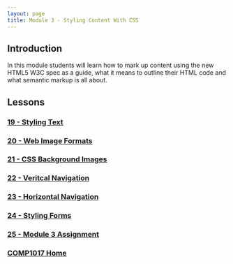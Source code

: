 ```yaml
---
layout: page
title: Module 3 - Styling Content With CSS
---
```

## Introduction
In this module students will learn how to mark up content using the new HTML5 W3C spec as a guide, what it means to outline their HTML code and what semantic markup is all about.

## Lessons

### [19 - Styling Text](19-styling-text/)
### [20 - Web Image Formats](20-web-images/)
### [21 - CSS Background Images](21-css-backgrounds/)
### [22 - Veritcal Navigation](22-vertical-nav/)
### [23 - Horizontal Navigation](23-horizontal-nav/)
### [24 - Styling Forms](24-styling-forms/)
### [25 - Module 3 Assignment](25-module3-assignment/)

### [COMP1017 Home](../)
